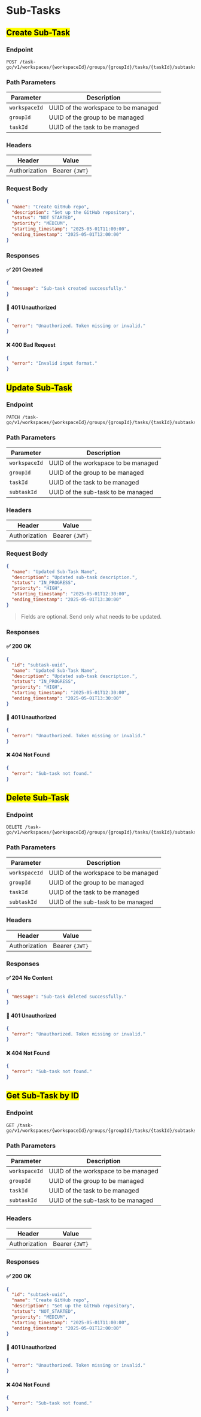 # Sub-Tasks

## <mark>Create Sub-Task</mark>

### **Endpoint**

```http
POST /task-go/v1/workspaces/{workspaceId}/groups/{groupId}/tasks/{taskId}/subtasks
```

### **Path Parameters**

| Parameter     | Description                         |
| ------------- | ----------------------------------- |
| `workspaceId` | UUID of the workspace to be managed |
| `groupId`     | UUID of the group to be managed     |
| `taskId`      | UUID of the task to be managed      |


### **Headers**

| Header        | Value          |
| ------------- | -------------- |
| Authorization | Bearer `{JWT}` |

### **Request Body**

```json
{
  "name": "Create GitHub repo",
  "description": "Set up the GitHub repository",
  "status": "NOT_STARTED",
  "priority": "MEDIUM",
  "starting_timestamp": "2025-05-01T11:00:00",
  "ending_timestamp": "2025-05-01T12:00:00"
}
```

### **Responses**

#### ✅ 201 Created

```json
{
  "message": "Sub-task created successfully."
}
```

#### 🔐 401 Unauthorized

```json
{
  "error": "Unauthorized. Token missing or invalid."
}
```

#### ❌ 400 Bad Request

```json
{
  "error": "Invalid input format."
}
```

## <mark>Update Sub-Task</mark>

### **Endpoint**

```http
PATCH /task-go/v1/workspaces/{workspaceId}/groups/{groupId}/tasks/{taskId}/subtasks/{subtaskId}
```

### **Path Parameters**

| Parameter     | Description                         |
| ------------- | ----------------------------------- |
| `workspaceId` | UUID of the workspace to be managed |
| `groupId`     | UUID of the group to be managed     |
| `taskId`      | UUID of the task to be managed      |
| `subtaskId`   | UUID of the sub-task to be managed  |

### **Headers**

| Header        | Value          |
| ------------- | -------------- |
| Authorization | Bearer `{JWT}` |

### **Request Body**

```json
{
  "name": "Updated Sub-Task Name",
  "description": "Updated sub-task description.",
  "status": "IN_PROGRESS",
  "priority": "HIGH",
  "starting_timestamp": "2025-05-01T12:30:00",
  "ending_timestamp": "2025-05-01T13:30:00"
}
```
> Fields are optional. Send only what needs to be updated.

### **Responses**

#### ✅ 200 OK

```json
{
  "id": "subtask-uuid",
  "name": "Updated Sub-Task Name",
  "description": "Updated sub-task description.",
  "status": "IN_PROGRESS",
  "priority": "HIGH",
  "starting_timestamp": "2025-05-01T12:30:00",
  "ending_timestamp": "2025-05-01T13:30:00"
}
```

#### 🔐 401 Unauthorized

```json
{
  "error": "Unauthorized. Token missing or invalid."
}
```

#### ❌ 404 Not Found

```json
{
  "error": "Sub-task not found."
}
```

## <mark>Delete Sub-Task</mark>

### **Endpoint**

```http
DELETE /task-go/v1/workspaces/{workspaceId}/groups/{groupId}/tasks/{taskId}/subtasks/{subtaskId}
```

### **Path Parameters**

| Parameter     | Description                         |
| ------------- | ----------------------------------- |
| `workspaceId` | UUID of the workspace to be managed |
| `groupId`     | UUID of the group to be managed     |
| `taskId`      | UUID of the task to be managed      |
| `subtaskId`   | UUID of the sub-task to be managed  |

### **Headers**

| Header        | Value          |
| ------------- | -------------- |
| Authorization | Bearer `{JWT}` |

### **Responses**

#### ✅ 204 No Content

```json
{
  "message": "Sub-task deleted successfully."
}
```

#### 🔐 401 Unauthorized

```json
{
  "error": "Unauthorized. Token missing or invalid."
}
```

#### ❌ 404 Not Found

```json
{
  "error": "Sub-task not found."
}
```

## <mark>Get Sub-Task by ID</mark>

### **Endpoint**

```http
GET /task-go/v1/workspaces/{workspaceId}/groups/{groupId}/tasks/{taskId}/subtasks/{subtaskId}
```

### **Path Parameters**

| Parameter     | Description                         |
| ------------- | ----------------------------------- |
| `workspaceId` | UUID of the workspace to be managed |
| `groupId`     | UUID of the group to be managed     |
| `taskId`      | UUID of the task to be managed      |
| `subtaskId`   | UUID of the sub-task to be managed  |

### **Headers**

| Header        | Value          |
| ------------- | -------------- |
| Authorization | Bearer `{JWT}` |

### **Responses**

#### ✅ 200 OK

```json
{
  "id": "subtask-uuid",
  "name": "Create GitHub repo",
  "description": "Set up the GitHub repository",
  "status": "NOT_STARTED",
  "priority": "MEDIUM",
  "starting_timestamp": "2025-05-01T11:00:00",
  "ending_timestamp": "2025-05-01T12:00:00"
}
```

#### 🔐 401 Unauthorized

```json
{
  "error": "Unauthorized. Token missing or invalid."
}
```

#### ❌ 404 Not Found

```json
{
  "error": "Sub-task not found."
}
```